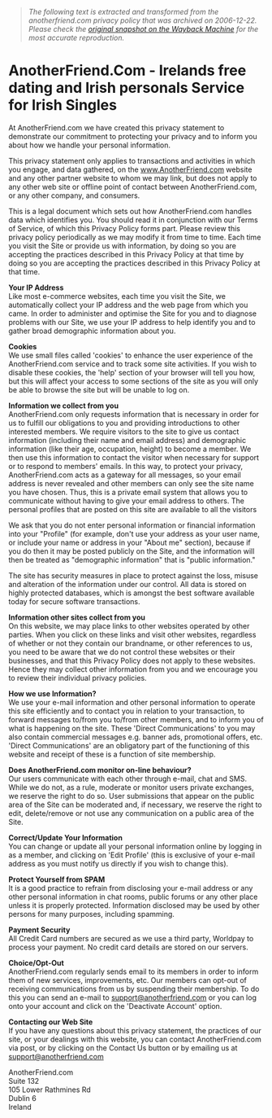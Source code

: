 > *The following text is extracted and transformed from the anotherfriend.com privacy policy that was archived on 2006-12-22. Please check the [original snapshot on the Wayback Machine](https://web.archive.org/web/20061222172208id_/http%3A//www.anotherfriend.com/privacy.cfm) for the most accurate reproduction.*

# AnotherFriend.Com - Irelands free dating and Irish personals Service for Irish Singles

At AnotherFriend.com we have created this privacy statement to demonstrate our commitment to protecting your privacy and to inform you about how we handle your personal information. 

This privacy statement only applies to transactions and activities in which you engage, and data gathered, on the www.AnotherFriend.com website and any other partner website to whom we may link, but does not apply to any other web site or offline point of contact between AnotherFriend.com, or any other company, and consumers. 

This is a legal document which sets out how AnotherFriend.com handles data which identifies you. You should read it in conjunction with our Terms of Service, of which this Privacy Policy forms part. Please review this privacy policy periodically as we may modify it from time to time. Each time you visit the Site or provide us with information, by doing so you are accepting the practices described in this Privacy Policy at that time by doing so you are accepting the practices described in this Privacy Policy at that time. 

**Your IP Address**  
Like most e-commerce websites, each time you visit the Site, we automatically collect your IP address and the web page from which you came. In order to administer and optimise the Site for you and to diagnose problems with our Site, we use your IP address to help identify you and to gather broad demographic information about you. 

**Cookies**  
We use small files called 'cookies' to enhance the user experience of the AnotherFriend.com service and to track some site activities. If you wish to disable these cookies, the 'help' section of your browser will tell you how, but this will affect your access to some sections of the site as you will only be able to browse the site but will be unable to log on. 

**Information we collect from you**   
AnotherFriend.com only requests information that is necessary in order for us to fulfill our obligations to you and providing introductions to other interested members. We require visitors to the site to give us contact information (including their name and email address) and demographic information (like their age, occupation, height) to become a member. We then use this information to contact the visitor when necessary for support or to respond to members' emails. In this way, to protect your privacy, AnotherFriend.com acts as a gateway for all messages, so your email address is never revealed and other members can only see the site name you have chosen. Thus, this is a private email system that allows you to communicate without having to give your email address to others. The personal profiles that are posted on this site are available to all the visitors 

We ask that you do not enter personal information or financial information into your "Profile" (for example, don't use your address as your user name, or include your name or address in your "About me" section), because if you do then it may be posted publicly on the Site, and the information will then be treated as "demographic information" that is "public information." 

The site has security measures in place to protect against the loss, misuse and alteration of the information under our control. All data is stored on highly protected databases, which is amongst the best software available today for secure software transactions. 

**Information other sites collect from you**  
On this website, we may place links to other websites operated by other parties. When you click on these links and visit other websites, regardless of whether or not they contain our brandname, or other references to us, you need to be aware that we do not control these websites or their businesses, and that this Privacy Policy does not apply to these websites. Hence they may collect other information from you and we encourage you to review their individual privacy policies. 

**How we use Information?**  
We use your e-mail information and other personal information to operate this site efficiently and to contact you in relation to your transaction, to forward messages to/from you to/from other members, and to inform you of what is happening on the site. These 'Direct Communications' to you may also contain commercial messages e.g. banner ads, promotional offers, etc. 'Direct Communications' are an obligatory part of the functioning of this website and receipt of these is a function of site membership. 

**Does AnotherFriend.com monitor on-line behaviour?**  
Our users communicate with each other through e-mail, chat and SMS. While we do not, as a rule, moderate or monitor users private exchanges, we reserve the right to do so. User submissions that appear on the public area of the Site can be moderated and, if necessary, we reserve the right to edit, delete/remove or not use any communication on a public area of the Site. 

**Correct/Update Your Information**  
You can change or update all your personal information online by logging in as a member, and clicking on 'Edit Profile' (this is exclusive of your e-mail address as you must notify us directly if you wish to change this). 

**Protect Yourself from SPAM**  
It is a good practice to refrain from disclosing your e-mail address or any other personal information in chat rooms, public forums or any other place unless it is properly protected. Information disclosed may be used by other persons for many purposes, including spamming. 

**Payment Security**  
All Credit Card numbers are secured as we use a third party, Worldpay to process your payment. No credit card details are stored on our servers. 

**Choice/Opt-Out**  
AnotherFriend.com regularly sends email to its members in order to inform them of new services, improvements, etc. Our members can opt-out of receiving communications from us by suspending their membership. To do this you can send an e-mail to [support@anotherfriend.com](mailto:support@anotherfriend.com) or you can log onto your account and click on the 'Deactivate Account' option. 

**Contacting our Web Site**  
If you have any questions about this privacy statement, the practices of our site, or your dealings with this website, you can contact AnotherFriend.com via post, or by clicking on the Contact Us button or by emailing us at [support@anotherfriend.com](mailto:support@anotherfriend.com)

AnotherFriend.com  
Suite 132  
105 Lower Rathmines Rd  
Dublin 6  
Ireland  

